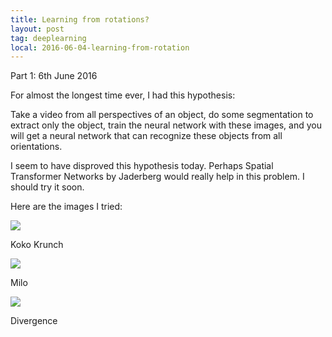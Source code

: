 ```yaml
---
title: Learning from rotations?
layout: post
tag: deeplearning
local: 2016-06-04-learning-from-rotation
---
```


Part 1: 6th June 2016

For almost the longest time ever, I had this hypothesis:

Take a video from all perspectives of an object, do some segmentation to extract only the object, train the neural network with these images, and you will get a neural network that can recognize these objects from all orientations.

I seem to have disproved this hypothesis today. Perhaps Spatial Transformer Networks by Jaderberg would really help in this problem. I should try it soon.

Here are the images I tried:

<div class="image-wrapper">
<img src="/images/{{page.local}}/1.jpg">
<p class="image-caption">Koko Krunch</p>
</div>

<div class="image-wrapper">
<img src="/images/{{page.local}}/2.jpg">
<p class="image-caption">Milo</p>
</div>

<div class="image-wrapper">
<img src="/images/{{page.local}}/3.jpg">
<p class="image-caption">Divergence</p>
</div>